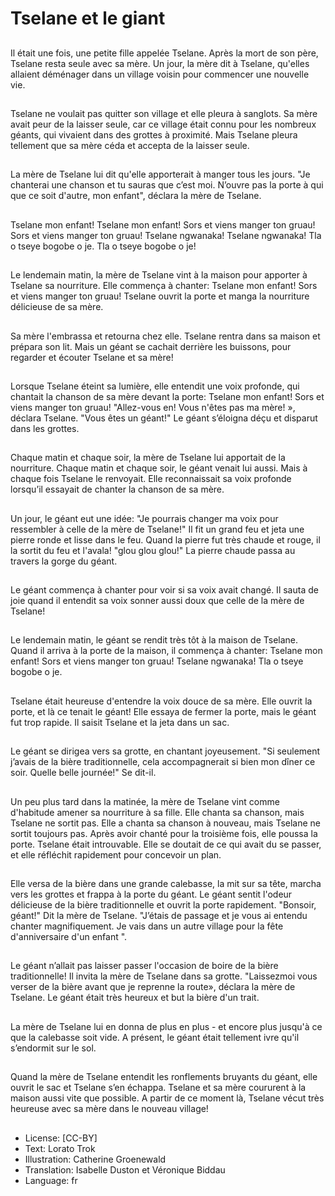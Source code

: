 # Tselane et le giant

##
Il était une fois, une petite fille
appelée Tselane. Après la mort de
son père, Tselane resta seule avec
sa mère.
Un jour, la mère dit à Tselane,
qu'elles allaient déménager dans un
village voisin pour commencer une
nouvelle vie.

##
Tselane ne voulait pas quitter son
village et elle pleura à sanglots.
Sa mère avait peur de la laisser
seule, car ce village était connu
pour les nombreux géants, qui
vivaient dans des grottes à
proximité.
Mais Tselane pleura tellement que
sa mère céda et accepta de la
laisser seule.

##
La mère de Tselane lui dit qu'elle
apporterait à manger tous les jours.
"Je chanterai une chanson et tu
sauras que c’est moi. N’ouvre pas la
porte à qui que ce soit d'autre, mon
enfant", déclara la mère de Tselane.

##
Tselane mon enfant!
Tselane mon enfant!
Sors et viens manger ton gruau!
Sors et viens manger ton gruau!
Tselane ngwanaka!
Tselane ngwanaka!
Tla o tseye bogobe o je.
Tla o tseye bogobe o je!

##
Le lendemain matin, la mère de
Tselane vint à la maison pour
apporter à Tselane sa nourriture.
Elle commença à chanter:
Tselane mon enfant!
Sors et viens manger ton gruau!
Tselane ouvrit la porte et manga la
nourriture délicieuse de sa mère.

##
Sa mère l'embrassa et retourna
chez elle.
Tselane rentra dans sa maison et
prépara son lit.
Mais un géant se cachait derrière
les buissons, pour regarder et
écouter Tselane et sa mère!

##
Lorsque Tselane éteint sa lumière,
elle entendit une voix profonde, qui
chantait la chanson de sa mère
devant la porte:
Tselane mon enfant!
Sors et viens manger ton gruau!
"Allez-vous en! Vous n'êtes pas ma
mère! », déclara Tselane. "Vous êtes
un géant!" Le géant s’éloigna déçu
et disparut dans les grottes.

##
Chaque matin et chaque soir, la
mère de Tselane lui apportait de la
nourriture.
Chaque matin et chaque soir, le
géant venait lui aussi. Mais à
chaque fois Tselane le renvoyait.
Elle reconnaissait sa voix profonde
lorsqu’il essayait de chanter la
chanson de sa mère.

##
Un jour, le géant eut une idée: "Je
pourrais changer ma voix pour
ressembler à celle de la mère de
Tselane!"
Il fit un grand feu et jeta une pierre
ronde et lisse dans le feu.
Quand la pierre fut très chaude et
rouge, il la sortit du feu et l'avala!
"glou glou glou!" La pierre chaude
passa au travers la gorge du géant.

##
Le géant commença à chanter pour
voir si sa voix avait changé.
Il sauta de joie quand il entendit sa
voix sonner aussi doux que celle de
la mère de Tselane!

##
Le lendemain matin, le géant se rendit très tôt à la maison de
Tselane. Quand il arriva à la porte de la maison, il commença à
chanter:
Tselane mon enfant!
Sors et viens manger ton gruau!
Tselane ngwanaka!
Tla o tseye bogobe o je.

##
Tselane était heureuse d'entendre la
voix douce de sa mère.
Elle ouvrit la porte, et là ce tenait le
géant!
Elle essaya de fermer la porte, mais
le géant fut trop rapide.
Il saisit Tselane et la jeta dans un
sac.

##
Le géant se dirigea vers sa grotte,
en chantant joyeusement.
"Si seulement j’avais de la bière
traditionnelle, cela accompagnerait
si bien mon dîner ce soir. Quelle
belle journée!" Se dit-il.

##
Un peu plus tard dans la matinée, la
mère de Tselane vint comme
d'habitude amener sa nourriture à
sa fille. Elle chanta sa chanson,
mais Tselane ne sortit pas. Elle a
chanta sa chanson à nouveau, mais
Tselane ne sortit toujours pas. Après
avoir chanté pour la troisième fois,
elle poussa la porte. Tselane était
introuvable. Elle se doutait de ce
qui avait du se passer, et elle
réfléchit rapidement pour concevoir
un plan.

##
Elle versa de la bière dans une
grande calebasse, la mit sur sa
tête, marcha vers les grottes et
frappa à la porte du géant.
Le géant sentit l'odeur délicieuse de
la bière traditionnelle et ouvrit la
porte rapidement.
"Bonsoir, géant!" Dit la mère de
Tselane.
"J’étais de passage et je vous ai
entendu chanter magnifiquement.
Je vais dans un autre village pour la
fête d'anniversaire d'un enfant ".

##
Le géant n’allait pas laisser passer l'occasion de
boire de la bière traditionnelle!
Il invita la mère de Tselane dans sa grotte. "Laissezmoi vous verser de la bière avant que je reprenne la
route», déclara la mère de Tselane.
Le géant était très heureux et but la bière d'un trait.

##
La mère de Tselane lui en donna de
plus en plus - et encore plus jusqu'à ce que la calebasse soit
vide.
A présent, le géant était tellement
ivre qu'il s’endormit sur le sol.

##
Quand la mère de Tselane entendit
les ronflements bruyants du géant,
elle ouvrit le sac et Tselane s’en
échappa.
Tselane et sa mère coururent à la
maison aussi vite que possible.
A partir de ce moment là, Tselane
vécut très heureuse avec sa mère
dans le nouveau village!

##
* License: [CC-BY]
* Text: Lorato Trok
* Illustration: Catherine Groenewald
* Translation: Isabelle Duston et Véronique Biddau
* Language: fr
